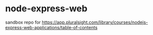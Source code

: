 # node-express-web
sandbox repo for https://app.pluralsight.com/library/courses/nodejs-express-web-applications/table-of-contents
